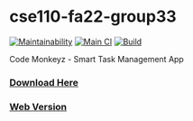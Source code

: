 # cse110-fa22-group33

[![Maintainability](https://api.codeclimate.com/v1/badges/3ce97fe6cf0ffc4e1c73/maintainability)](https://codeclimate.com/github/cse110-fa22-group33/cse110-fa22-group33/maintainability)
[![Main CI](https://github.com/cse110-fa22-group33/cse110-fa22-group33/actions/workflows/MainCI.yml/badge.svg?branch=main)](https://github.com/cse110-fa22-group33/cse110-fa22-group33/actions/workflows/MainCI.yml)
[![Build](https://github.com/cse110-fa22-group33/cse110-fa22-group33/actions/workflows/Build.yml/badge.svg)](https://github.com/cse110-fa22-group33/cse110-fa22-group33/actions/workflows/Build.yml)

Code Monkeyz - Smart Task Management App

### [Download Here](https://github.com/cse110-fa22-group33/cse110-fa22-group33/releases/tag/release)

### [Web Version](https://cse110-fa22-group33.github.io/cse110-fa22-group33/source/currTasks/currTask.html)
